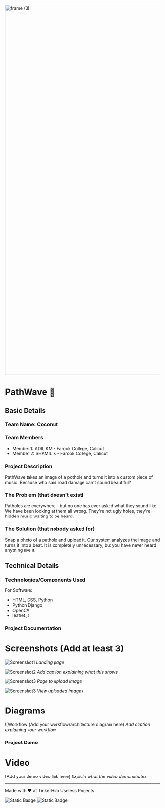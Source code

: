 <img width="3188" height="1202" alt="frame (3)" src="https://github.com/user-attachments/assets/517ad8e9-ad22-457d-9538-a9e62d137cd7" />


# PathWave 🎯

## Basic Details
### Team Name: Coconut

### Team Members
- Member 1: ADIL KM - Farook College, Calicut
- Member 2: SHAMIL K - Farook College, Calicut

### Project Description
PathWave takes an image of a pothole and turns it into a custom piece of music. Because who said road damage can't sound beautiful?

### The Problem (that doesn't exist)
Patholes are everywhere - but no one has ever asked what they sound like. We have been looking at them all wrong. They're not ugly holes, they're hidden music waiting to be heard.

### The Solution (that nobody asked for)
Snap a photo of a pathole and upload it. Our system analyzes the image and turns it into a beat. It is completely unnecessary, but you have never heard anything like it.

## Technical Details
### Technologies/Components Used
For Software:
- HTML, CSS, Python
- Python Django
- OpenCV
- leaflet.js

### Project Documentation

# Screenshots (Add at least 3)
![Screenshot1](https://github.com/user-attachments/assets/5b1ec485-a95a-4383-b13c-750cf17c01fb)
*Landing page*

![Screenshot2](<img width="1189" height="759" alt="image" src="https://github.com/user-attachments/assets/c41ea267-ba5b-44d9-bcd4-022a1d3c7fbe" />)
*Add caption explaining what this shows*

![Screenshot3](<img width="1188" height="767" alt="image" src="https://github.com/user-attachments/assets/43c99b89-caea-455e-9e9a-50155c4fd7ff" />)
*Page to upload image*

![Screenshot3](<img width="1189" height="750" alt="image" src="https://github.com/user-attachments/assets/9eef0abe-4b73-4690-bff1-a39223b5fdb7" />)
*View uploaded images*

# Diagrams
![Workflow](Add your workflow/architecture diagram here)
*Add caption explaining your workflow*

### Project Demo
# Video
[Add your demo video link here]
*Explain what the video demonstrates*

---
Made with ❤️ at TinkerHub Useless Projects 

![Static Badge](https://img.shields.io/badge/TinkerHub-24?color=%23000000&link=https%3A%2F%2Fwww.tinkerhub.org%2F)
![Static Badge](https://img.shields.io/badge/UselessProjects--25-25?link=https%3A%2F%2Fwww.tinkerhub.org%2Fevents%2FQ2Q1TQKX6Q%2FUseless%2520Projects)
